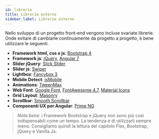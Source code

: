 ```yaml
---
id: librerie
title: Librerie esterne
sidebar_label: Librerie esterne
---
```


Nello sviluppo di un progetto front-end vengono incluse svariate librerie. Onde evitare di cambiarle continuamente da progetto a progetto, è bene utilizzare le seguenti.

* __Framework html, css e js__: [Bootstrap 4](https://getbootstrap.com/)
* __Framework js__: [jQuery](https://jquery.com/), [Angular 7](#)
* __Slider jQuery__: [Slick Slider](http://kenwheeler.github.io/slick/)
* __Slider js__: [Swiper](http://idangero.us/swiper/)
* __Lightbox__: [Fancybox 3](https://www.fancyapps.com/fancybox/3/)
* __Mobile Detect__: [isMobile](https://github.com/kaimallea/isMobile)
* __Animations__: [TweenMax](https://greensock.com/tweenmax)
* __Web Font__: [Google Font](#), [FontAwesome 4.7](https://fontawesome.com/v4.7.0/), [Material Icons](https://material.io/tools/icons/?style=baseline)
* __Grid Layout__: [Masonry](https://masonry.desandro.com/)
* __Scrollbar__: [Smooth Scrollbar](https://idiotwu.github.io/smooth-scrollbar/)
* __Componenti UX per Angular__: [Prime NG](#)

>*Nota bene*: i Framework Bootstrap e jQuery non sono più così indispensabili come un tempo. La tendenza è di utilizzarli sempre meno. Consigliamo quindi la lettura del capitolo Flex, Bootstrap, jQuery e Vanilla Js.

